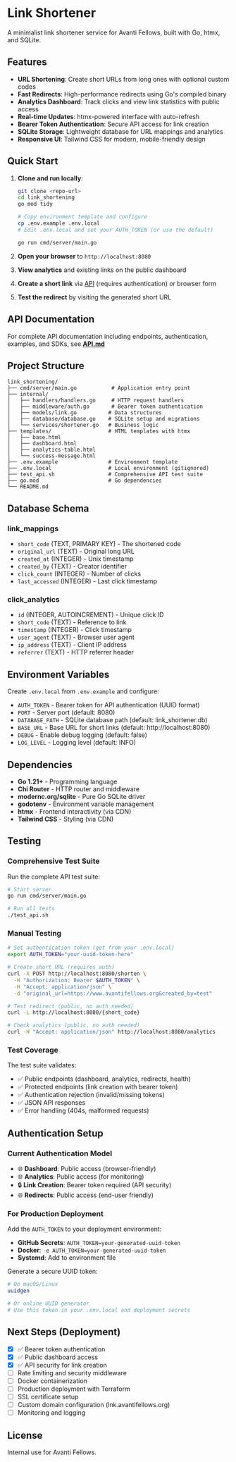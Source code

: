# Link Shortener

A minimalist link shortener service for Avanti Fellows, built with Go, htmx, and SQLite.

## Features

- **URL Shortening**: Create short URLs from long ones with optional custom codes
- **Fast Redirects**: High-performance redirects using Go's compiled binary
- **Analytics Dashboard**: Track clicks and view link statistics with public access
- **Real-time Updates**: htmx-powered interface with auto-refresh
- **Bearer Token Authentication**: Secure API access for link creation
- **SQLite Storage**: Lightweight database for URL mappings and analytics
- **Responsive UI**: Tailwind CSS for modern, mobile-friendly design

## Quick Start

1. **Clone and run locally**:
   ```bash
   git clone <repo-url>
   cd link_shortening
   go mod tidy
   
   # Copy environment template and configure
   cp .env.example .env.local
   # Edit .env.local and set your AUTH_TOKEN (or use the default)
   
   go run cmd/server/main.go
   ```

2. **Open your browser** to `http://localhost:8080`

3. **View analytics** and existing links on the public dashboard

4. **Create a short link** via [API](API.md) (requires authentication) or browser form

5. **Test the redirect** by visiting the generated short URL

## API Documentation

For complete API documentation including endpoints, authentication, examples, and SDKs, see **[API.md](API.md)**

## Project Structure

```
link_shortening/
├── cmd/server/main.go           # Application entry point
├── internal/
│   ├── handlers/handlers.go     # HTTP request handlers
│   ├── middleware/auth.go       # Bearer token authentication
│   ├── models/link.go          # Data structures
│   ├── database/database.go    # SQLite setup and migrations
│   └── services/shortener.go   # Business logic
├── templates/                  # HTML templates with htmx
│   ├── base.html
│   ├── dashboard.html
│   ├── analytics-table.html
│   └── success-message.html
├── .env.example                # Environment template
├── .env.local                  # Local environment (gitignored)
├── test_api.sh                 # Comprehensive API test suite
├── go.mod                      # Go dependencies
└── README.md
```

## Database Schema

### link_mappings
- `short_code` (TEXT, PRIMARY KEY) - The shortened code
- `original_url` (TEXT) - Original long URL
- `created_at` (INTEGER) - Unix timestamp
- `created_by` (TEXT) - Creator identifier
- `click_count` (INTEGER) - Number of clicks
- `last_accessed` (INTEGER) - Last click timestamp

### click_analytics
- `id` (INTEGER, AUTOINCREMENT) - Unique click ID
- `short_code` (TEXT) - Reference to link
- `timestamp` (INTEGER) - Click timestamp
- `user_agent` (TEXT) - Browser user agent
- `ip_address` (TEXT) - Client IP address
- `referrer` (TEXT) - HTTP referrer header

## Environment Variables

Create `.env.local` from `.env.example` and configure:

- `AUTH_TOKEN` - Bearer token for API authentication (UUID format)
- `PORT` - Server port (default: 8080)
- `DATABASE_PATH` - SQLite database path (default: link_shortener.db)
- `BASE_URL` - Base URL for short links (default: http://localhost:8080)
- `DEBUG` - Enable debug logging (default: false)
- `LOG_LEVEL` - Logging level (default: INFO)

## Dependencies

- **Go 1.21+** - Programming language
- **Chi Router** - HTTP router and middleware
- **modernc.org/sqlite** - Pure Go SQLite driver
- **godotenv** - Environment variable management
- **htmx** - Frontend interactivity (via CDN)
- **Tailwind CSS** - Styling (via CDN)

## Testing

### Comprehensive Test Suite
Run the complete API test suite:
```bash
# Start server
go run cmd/server/main.go

# Run all tests
./test_api.sh
```

### Manual Testing
```bash
# Set authentication token (get from your .env.local)
export AUTH_TOKEN="your-uuid-token-here"

# Create short URL (requires auth)
curl -X POST http://localhost:8080/shorten \
  -H "Authorization: Bearer $AUTH_TOKEN" \
  -H "Accept: application/json" \
  -d "original_url=https://www.avantifellows.org&created_by=test"

# Test redirect (public, no auth needed)
curl -L http://localhost:8080/{short_code}

# Check analytics (public, no auth needed)
curl -H "Accept: application/json" http://localhost:8080/analytics
```

### Test Coverage
The test suite validates:
- ✅ Public endpoints (dashboard, analytics, redirects, health)
- ✅ Protected endpoints (link creation with bearer token)
- ✅ Authentication rejection (invalid/missing tokens)
- ✅ JSON API responses
- ✅ Error handling (404s, malformed requests)

## Authentication Setup

### Current Authentication Model
- 🌐 **Dashboard**: Public access (browser-friendly)
- 🌐 **Analytics**: Public access (for monitoring) 
- 🔒 **Link Creation**: Bearer token required (API security)
- 🌐 **Redirects**: Public access (end-user friendly)

### For Production Deployment
Add the `AUTH_TOKEN` to your deployment environment:
- **GitHub Secrets**: `AUTH_TOKEN=your-generated-uuid-token`
- **Docker**: `-e AUTH_TOKEN=your-generated-uuid-token`
- **Systemd**: Add to environment file

Generate a secure UUID token:
```bash
# On macOS/Linux
uuidgen

# Or online UUID generator
# Use this token in your .env.local and deployment secrets
```

## Next Steps (Deployment)

- [x] ✅ Bearer token authentication
- [x] ✅ Public dashboard access
- [x] ✅ API security for link creation
- [ ] Rate limiting and security middleware
- [ ] Docker containerization  
- [ ] Production deployment with Terraform
- [ ] SSL certificate setup
- [ ] Custom domain configuration (lnk.avantifellows.org)
- [ ] Monitoring and logging

## License

Internal use for Avanti Fellows.
